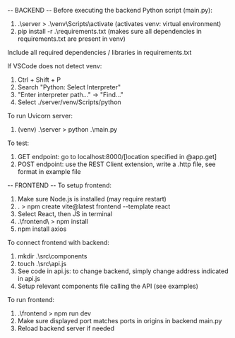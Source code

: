 -- BACKEND --
Before executing the backend Python script (main.py):

1. .\server > .\venv\Scripts\activate (activates venv: virtual environment)
2. pip install -r .\requirements.txt (makes sure all dependencies in requirements.txt are present in venv)

Include all required dependencies / libraries in requirements.txt

If VSCode does not detect venv:

1. Ctrl + Shift + P
2. Search "Python: Select Interpreter"
3. "Enter interpreter path..." -> "Find..."
4. Select ./server/venv/Scripts/python

To run Uvicorn server:

1. (venv) .\server > python .\main.py

To test:

1. GET endpoint: go to localhost:8000/[location specified in @app.get]
2. POST endpoint: use the REST Client extension, write a .http file, see format in example file

-- FRONTEND --
To setup frontend:

1. Make sure Node.js is installed (may require restart)
2. . > npm create vite@latest frontend --template react
3. Select React, then JS in terminal
4. .\frontend\ > npm install
5. npm install axios

To connect frontend with backend:

1. mkdir .\src\components
2. touch .\src\api.js
3. See code in api.js: to change backend, simply change address indicated in api.js
4. Setup relevant components file calling the API (see examples)

To run frontend:

1. .\frontend > npm run dev
2. Make sure displayed port matches ports in origins in backend main.py
3. Reload backend server if needed
